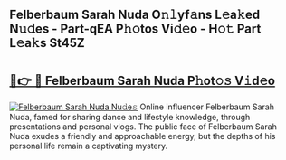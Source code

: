 ## Felberbaum Sarah Nuda O𝚗𝚕yf𝚊ns L𝚎a𝚔ed N𝚞𝚍es - Part-qEA P𝚑𝚘tos Vi𝚍𝚎o - H𝚘𝚝 Part L𝚎a𝚔s St45Z

# <h2><a href="http://kfe8vp.oniu.top/?m=Felberbaum+Sarah+Nuda">🔗👉 🔴 Felberbaum Sarah Nuda P𝚑ot𝚘𝚜 V𝚒d𝚎o</a></h2>

[![Felberbaum Sarah Nuda Nu𝚍e𝚜](https://i.imgur.com/0qMVB7G.gif)](http://kfe8vp.oniu.top/?m=Felberbaum+Sarah+Nuda)
Online influencer Felberbaum Sarah Nuda, famed for sharing dance and lifestyle knowledge, through presentations and personal vlogs. The public face of Felberbaum Sarah Nuda exudes a friendly and approachable energy, but the depths of his personal life remain a captivating mystery.  
